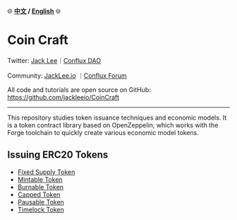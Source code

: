 :globe_with_meridians:	**[中文](./README_ZH.md) / [English](./cache/README.md)** :globe_with_meridians:	

# Coin Craft

Twitter: [Jack Lee](https://x.com/jackleeio)｜[Conflux DAO](https://x.com/ConfluxDAO)

Community: [JackLee.io](https://jacklee.io/) ｜[Conflux Forum](https://forum.conflux.fun/)

All code and tutorials are open source on GitHub: https://github.com/jackleeio/CoinCraft

---

This repository studies token issuance techniques and economic models. It is a token contract library based on OpenZeppelin, which works with the Forge toolchain to quickly create various economic model tokens.

## Issuing ERC20 Tokens

- [Fixed Supply Token](./docs/en/ERC20FixedSupply.md)
- [Mintable Token](./docs/en/ERC20Mintable.md)
- [Burnable Token](./docs/en/ERC20WithBurnable.md)
- [Capped Token](./docs/en/ERC20WithCapped.md)
- [Pausable Token](./docs/en/ERC20WithPausable.md)
- [Timelock Token](./docs/en/ERC20WithTimelock.md)